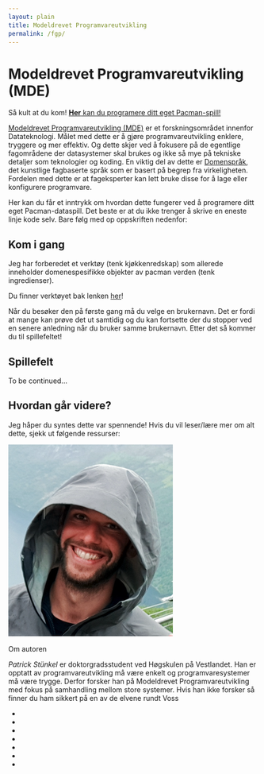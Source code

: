 ```yaml
---
layout: plain
title: Modeldrevet Programvareutvikling
permalink: /fgp/
---
```


<div id="fgp">
    <h1 class="pageTitle">Modeldrevet Programvareutvikling (MDE)</h1>
    <p class="intro">Så kult at du kom! <a href="http://localhost:8081/forskergrandprix"><strong>Her</strong> kan du programere ditt eget Pacman-spill!</a></p>
    <p>
        <a href="https://en.wikipedia.org/wiki/Model-driven_engineering">Modeldrevet Programvareutvikling (MDE)</a> er et forskningsområdet innenfor Datateknologi.
        Målet med dette er å gjøre programvareutvikling enklere, tryggere og mer effektiv.
        Og dette skjer ved å fokusere på de egentlige fagområdene der datasystemer skal brukes og ikke så mye på tekniske detaljer som teknologier og koding.
        En viktig del av dette er <a href="https://en.wikipedia.org/wiki/Domain-specific_language">Domenspråk</a>, det kunstlige fagbaserte språk som er basert på begrep fra virkeligheten.
        Fordelen med dette er at fageksperter kan lett bruke disse for å lage eller konfigurere programvare.
    </p>
    <p>
        Her kan du får et inntrykk om hvordan dette fungerer ved å programere ditt eget Pacman-dataspill.
        Det beste er at du ikke trenger å skrive en eneste linje kode selv.
        Bare følg med op oppskriften nedenfor:
    </p>
    <h2>Kom i gang</h2>
    <p>
        Jeg har forberedet et verktøy (tenk kjøkkenredskap) som allerede inneholder domenespesifikke objekter av pacman verden (tenk ingredienser).
    </p>
    <p>
    Du finner verktøyet bak lenken <a href="https:localhost:8081/forskergrandprix">her</a>!
    </p>
    <p>
        Når du besøker den på første gang må du velge en brukernavn.
        Det er fordi at mange kan prøve det ut samtidig og du kan fortsette der du stopper ved en senere anledning når du bruker samme brukernavn.
        Etter det så kommer du til spillefeltet!
    </p>
    <h2>Spillefelt</h2>
    <p>
        <text color="red">To be continued...</text>
    </p>
    <h2>Hvordan går videre?</h2>
    <p>
        Jeg håper du syntes dette var spennende! 
        Hvis du vil leser/lære mer om alt dette, sjekk ut følgende ressurser:
    </p>
    <div class="abouttheauthor">
        <img class="abouttheauthor-avatar" src="/assets/img/fgp/meself.png" alt="FOTO">
        <div class="abouttheauthor-text">
        <p class="abouttheauthor-label">Om autoren</p>
        <p class="abouttheauthor-desc"><em>Patrick St&uuml;nkel</em> er doktorgradsstudent ved Høgskulen på Vestlandet. 
        Han er opptatt av programvareutvikling må være enkelt og programvaresystemer må være trygge.
        Derfor forsker han på Modeldrevet Programvareutvikling med fokus på samhandling mellom store systemer.
        Hvis han ikke forsker så finner du ham sikkert på en av de elvene rundt Voss</p>
        </div>
        <ul class="abouttheauthor-social">
            <li><a href="mailto:past@hvl.no" class="icon brands"><i class="fas fa-envelope"></i></a></li>
            <li><a href="https://webminz.github.io" class="icon brands"><i class="fab fa-dribbble"></i></a></li>
            <li><a href="https://www.facebook.com/patrick.stunkel" class="icon brands"><i class="fab fa-facebook"></i></a></li>
            <li><a href="https://www.youtube.com/channel/UCgsCZYt_subtteSUPhJOXVQ" class="icon brands"><i class="fab fa-youtube"></i></a></li>
            <li><a href="https://github.com/webminz" class="icon brands"><i class="fab fa-github"></i></a></li>
            <li><a href="https://orcid.org/0000-0002-0537-295X" class="icon brands"><i class="fab fa-orcid"></i></a></li>
            <li><a href="https://www.researchgate.net/profile/Patrick_Stuenkel" class="icon brands"><i class="fab fa-researchgate"></i></a></li>
        </ul>
    </div>
</div>

